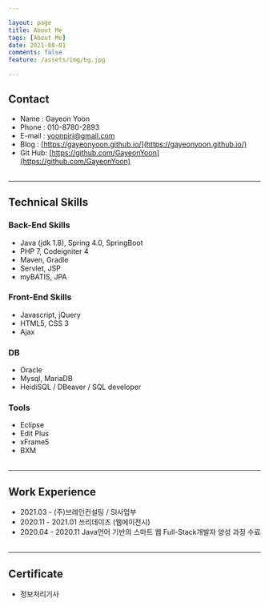 ```yaml
---

layout: page
title: About Me
tags: [About Me]
date: 2021-08-01
comments: false
feature: /assets/img/bg.jpg

---  
```

 
## Contact
* Name : Gayeon Yoon
* Phone : 010-8780-2893
* E-mail : yoonpiri@gmail.com  
* Blog : [https://gayeonyoon.github.io/](https://gayeonyoon.github.io/)
* Git Hub: [https://github.com/GayeonYoon](https://github.com/GayeonYoon)
<br><br>

------
## Technical Skills
### Back-End Skills 
 * Java (jdk 1.8), Spring 4.0, SpringBoot
 * PHP 7, Codeigniter 4
 * Maven, Gradle 
 * Servlet, JSP
 * myBATIS, JPA

### Front-End Skills 
* Javascript, jQuery
 * HTML5, CSS 3
 * Ajax
   
### DB
 * Oracle
 * Mysql, MariaDB
 * HeidiSQL / DBeaver / SQL developer 

### Tools
 * Eclipse
 * Edit Plus
 * xFrame5
 * BXM
<br><br>

------
## Work Experience
 * 2021.03 - (주)브레인컨설팅 / SI사업부
 * 2020.11 - 2021.01 쓰리데이즈 (웹에이전시)
 * 2020.04 - 2020.11 Java언어 기반의 스마트 웹 Full-Stack개발자 양성 과정 수료
<br><br>

------
## Certificate
 * 정보처리기사 

<br><br>

